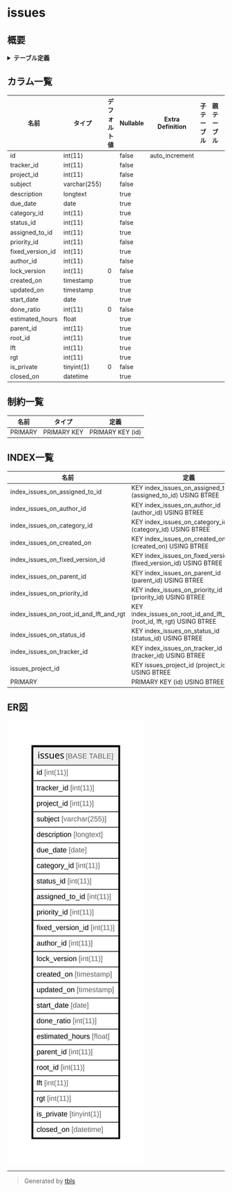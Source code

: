 # issues

## 概要

<details>
<summary><strong>テーブル定義</strong></summary>

```sql
CREATE TABLE `issues` (
  `id` int(11) NOT NULL AUTO_INCREMENT,
  `tracker_id` int(11) NOT NULL,
  `project_id` int(11) NOT NULL,
  `subject` varchar(255) NOT NULL DEFAULT '',
  `description` longtext,
  `due_date` date DEFAULT NULL,
  `category_id` int(11) DEFAULT NULL,
  `status_id` int(11) NOT NULL,
  `assigned_to_id` int(11) DEFAULT NULL,
  `priority_id` int(11) NOT NULL,
  `fixed_version_id` int(11) DEFAULT NULL,
  `author_id` int(11) NOT NULL,
  `lock_version` int(11) NOT NULL DEFAULT '0',
  `created_on` timestamp NULL DEFAULT NULL,
  `updated_on` timestamp NULL DEFAULT NULL,
  `start_date` date DEFAULT NULL,
  `done_ratio` int(11) NOT NULL DEFAULT '0',
  `estimated_hours` float DEFAULT NULL,
  `parent_id` int(11) DEFAULT NULL,
  `root_id` int(11) DEFAULT NULL,
  `lft` int(11) DEFAULT NULL,
  `rgt` int(11) DEFAULT NULL,
  `is_private` tinyint(1) NOT NULL DEFAULT '0',
  `closed_on` datetime DEFAULT NULL,
  PRIMARY KEY (`id`),
  KEY `issues_project_id` (`project_id`),
  KEY `index_issues_on_status_id` (`status_id`),
  KEY `index_issues_on_category_id` (`category_id`),
  KEY `index_issues_on_assigned_to_id` (`assigned_to_id`),
  KEY `index_issues_on_fixed_version_id` (`fixed_version_id`),
  KEY `index_issues_on_tracker_id` (`tracker_id`),
  KEY `index_issues_on_priority_id` (`priority_id`),
  KEY `index_issues_on_author_id` (`author_id`),
  KEY `index_issues_on_created_on` (`created_on`),
  KEY `index_issues_on_root_id_and_lft_and_rgt` (`root_id`,`lft`,`rgt`),
  KEY `index_issues_on_parent_id` (`parent_id`)
) ENGINE=InnoDB DEFAULT CHARSET=utf8
```

</details>

## カラム一覧

| 名前               | タイプ          | デフォルト値       | Nullable | Extra Definition | 子テーブル      | 親テーブル      | コメント     |
| ---------------- | ------------ | ------------ | -------- | ---------------- | ---------- | ---------- | -------- |
| id               | int(11)      |              | false    | auto_increment   |            |            |          |
| tracker_id       | int(11)      |              | false    |                  |            |            |          |
| project_id       | int(11)      |              | false    |                  |            |            |          |
| subject          | varchar(255) |              | false    |                  |            |            |          |
| description      | longtext     |              | true     |                  |            |            |          |
| due_date         | date         |              | true     |                  |            |            |          |
| category_id      | int(11)      |              | true     |                  |            |            |          |
| status_id        | int(11)      |              | false    |                  |            |            |          |
| assigned_to_id   | int(11)      |              | true     |                  |            |            |          |
| priority_id      | int(11)      |              | false    |                  |            |            |          |
| fixed_version_id | int(11)      |              | true     |                  |            |            |          |
| author_id        | int(11)      |              | false    |                  |            |            |          |
| lock_version     | int(11)      | 0            | false    |                  |            |            |          |
| created_on       | timestamp    |              | true     |                  |            |            |          |
| updated_on       | timestamp    |              | true     |                  |            |            |          |
| start_date       | date         |              | true     |                  |            |            |          |
| done_ratio       | int(11)      | 0            | false    |                  |            |            |          |
| estimated_hours  | float        |              | true     |                  |            |            |          |
| parent_id        | int(11)      |              | true     |                  |            |            |          |
| root_id          | int(11)      |              | true     |                  |            |            |          |
| lft              | int(11)      |              | true     |                  |            |            |          |
| rgt              | int(11)      |              | true     |                  |            |            |          |
| is_private       | tinyint(1)   | 0            | false    |                  |            |            |          |
| closed_on        | datetime     |              | true     |                  |            |            |          |

## 制約一覧

| 名前      | タイプ         | 定義               |
| ------- | ----------- | ---------------- |
| PRIMARY | PRIMARY KEY | PRIMARY KEY (id) |

## INDEX一覧

| 名前                                      | 定義                                                                          |
| --------------------------------------- | --------------------------------------------------------------------------- |
| index_issues_on_assigned_to_id          | KEY index_issues_on_assigned_to_id (assigned_to_id) USING BTREE             |
| index_issues_on_author_id               | KEY index_issues_on_author_id (author_id) USING BTREE                       |
| index_issues_on_category_id             | KEY index_issues_on_category_id (category_id) USING BTREE                   |
| index_issues_on_created_on              | KEY index_issues_on_created_on (created_on) USING BTREE                     |
| index_issues_on_fixed_version_id        | KEY index_issues_on_fixed_version_id (fixed_version_id) USING BTREE         |
| index_issues_on_parent_id               | KEY index_issues_on_parent_id (parent_id) USING BTREE                       |
| index_issues_on_priority_id             | KEY index_issues_on_priority_id (priority_id) USING BTREE                   |
| index_issues_on_root_id_and_lft_and_rgt | KEY index_issues_on_root_id_and_lft_and_rgt (root_id, lft, rgt) USING BTREE |
| index_issues_on_status_id               | KEY index_issues_on_status_id (status_id) USING BTREE                       |
| index_issues_on_tracker_id              | KEY index_issues_on_tracker_id (tracker_id) USING BTREE                     |
| issues_project_id                       | KEY issues_project_id (project_id) USING BTREE                              |
| PRIMARY                                 | PRIMARY KEY (id) USING BTREE                                                |

## ER図

![er](issues.svg)

---

> Generated by [tbls](https://github.com/k1LoW/tbls)
